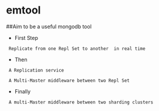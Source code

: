 # emtool

##Aim to be a useful mongodb tool 

- First Step
```
 Replicate from one Repl Set to another  in real time
```

- Then
```
 A Replication service 
```
```
 A Multi-Master middleware between two Repl Set
```
- Finally
```
 A multi-Master middleware between two sharding clusters
```

